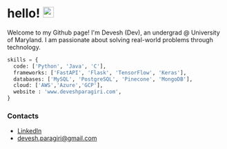 # hello! <img src="https://media.giphy.com/media/hvRJCLFzcasrR4ia7z/giphy.gif" width="25px">

Welcome to my Github page! I'm Devesh (Dev), an undergrad @ University of Maryland. I am passionate about solving real-world problems through technology. 

```python
skills = {
  code: ['Python', 'Java', 'C'], 
  frameworks: ['FastAPI', 'Flask', 'TensorFlow', 'Keras'],
  databases: ['MySQL', 'PostgreSQL', 'Pinecone', 'MongoDB'],
  cloud: ['AWS','Azure','GCP'],
  website : 'www.deveshparagiri.com',
}
```

### Contacts
* [LinkedIn](https://www.linkedin.com/in/devesh-paragiri-96b593212/)
* devesh.paragiri@gmail.com
